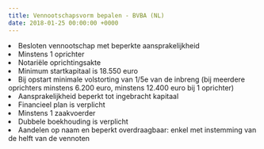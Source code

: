 ```yaml
---
title: Vennootschapsvorm bepalen - BVBA (NL)
date: 2018-01-25 00:00:00 +0000
---
```

<li>Besloten vennootschap met beperkte aansprakelijkheid</li>

<li>Minstens 1 oprichter</li>

<li>Notariële oprichtingsakte</li>

<li>Minimum startkapitaal is 18.550 euro</li>

<li>Bij opstart minimale volstorting van 1/5e van de inbreng (bij meerdere oprichters minstens 6.200 euro, minstens 12.400 euro bij 1 oprichter)</li>

<li>Aansprakelijkheid beperkt tot ingebracht kapitaal</li>

<li>Financieel plan is verplicht</li>

<li>Minstens 1 zaakvoerder</li>

<li>Dubbele boekhouding is verplicht</li>

<li>Aandelen op naam en beperkt overdraagbaar: enkel met instemming van de helft van de vennoten</li>